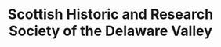 ---
layout: repo
title: "Scottish Historic and Research Society of the Delaware Valley"
id: 13486
permalink: repos/13486/
---